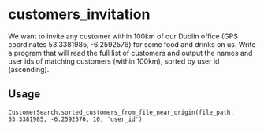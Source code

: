 # customers_invitation

We want to invite any customer within 100km of our Dublin office (GPS coordinates 53.3381985, -6.2592576) for some food and drinks on us. Write a program that will read the full list of customers and output the names and user ids of matching customers (within 100km), sorted by user id (ascending).

## Usage
`CustomerSearch.sorted_customers_from_file_near_origin(file_path, 53.3381985, -6.2592576, 10, 'user_id')`
